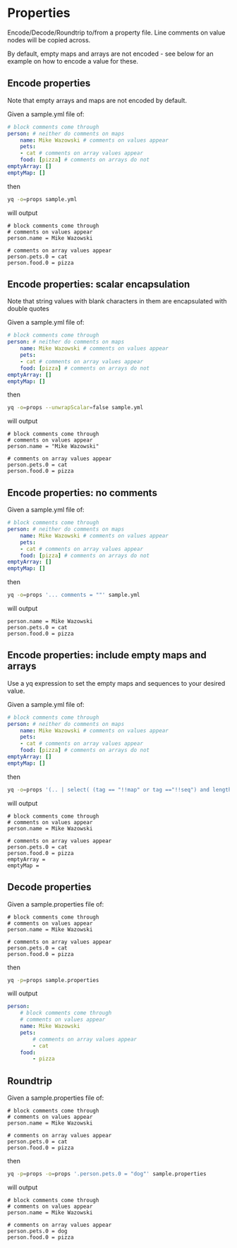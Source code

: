 # Properties

Encode/Decode/Roundtrip to/from a property file. Line comments on value nodes will be copied across.

By default, empty maps and arrays are not encoded - see below for an example on how to encode a value for these.

## Encode properties
Note that empty arrays and maps are not encoded by default.

Given a sample.yml file of:
```yaml
# block comments come through
person: # neither do comments on maps
    name: Mike Wazowski # comments on values appear
    pets: 
    - cat # comments on array values appear
    food: [pizza] # comments on arrays do not
emptyArray: []
emptyMap: []

```
then
```bash
yq -o=props sample.yml
```
will output
```properties
# block comments come through
# comments on values appear
person.name = Mike Wazowski

# comments on array values appear
person.pets.0 = cat
person.food.0 = pizza
```

## Encode properties: scalar encapsulation
Note that string values with blank characters in them are encapsulated with double quotes

Given a sample.yml file of:
```yaml
# block comments come through
person: # neither do comments on maps
    name: Mike Wazowski # comments on values appear
    pets: 
    - cat # comments on array values appear
    food: [pizza] # comments on arrays do not
emptyArray: []
emptyMap: []

```
then
```bash
yq -o=props --unwrapScalar=false sample.yml
```
will output
```properties
# block comments come through
# comments on values appear
person.name = "Mike Wazowski"

# comments on array values appear
person.pets.0 = cat
person.food.0 = pizza
```

## Encode properties: no comments
Given a sample.yml file of:
```yaml
# block comments come through
person: # neither do comments on maps
    name: Mike Wazowski # comments on values appear
    pets: 
    - cat # comments on array values appear
    food: [pizza] # comments on arrays do not
emptyArray: []
emptyMap: []

```
then
```bash
yq -o=props '... comments = ""' sample.yml
```
will output
```properties
person.name = Mike Wazowski
person.pets.0 = cat
person.food.0 = pizza
```

## Encode properties: include empty maps and arrays
Use a yq expression to set the empty maps and sequences to your desired value.

Given a sample.yml file of:
```yaml
# block comments come through
person: # neither do comments on maps
    name: Mike Wazowski # comments on values appear
    pets: 
    - cat # comments on array values appear
    food: [pizza] # comments on arrays do not
emptyArray: []
emptyMap: []

```
then
```bash
yq -o=props '(.. | select( (tag == "!!map" or tag =="!!seq") and length == 0)) = ""' sample.yml
```
will output
```properties
# block comments come through
# comments on values appear
person.name = Mike Wazowski

# comments on array values appear
person.pets.0 = cat
person.food.0 = pizza
emptyArray = 
emptyMap = 
```

## Decode properties
Given a sample.properties file of:
```properties
# block comments come through
# comments on values appear
person.name = Mike Wazowski

# comments on array values appear
person.pets.0 = cat
person.food.0 = pizza

```
then
```bash
yq -p=props sample.properties
```
will output
```yaml
person:
    # block comments come through
    # comments on values appear
    name: Mike Wazowski
    pets:
        # comments on array values appear
        - cat
    food:
        - pizza
```

## Roundtrip
Given a sample.properties file of:
```properties
# block comments come through
# comments on values appear
person.name = Mike Wazowski

# comments on array values appear
person.pets.0 = cat
person.food.0 = pizza

```
then
```bash
yq -p=props -o=props '.person.pets.0 = "dog"' sample.properties
```
will output
```properties
# block comments come through
# comments on values appear
person.name = Mike Wazowski

# comments on array values appear
person.pets.0 = dog
person.food.0 = pizza
```

